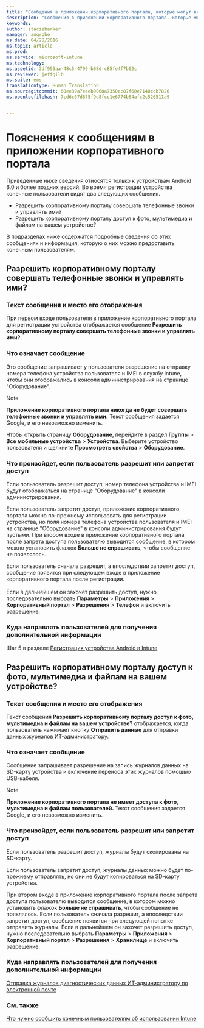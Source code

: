 ```yaml
---
title: "Сообщения в приложении корпоративного портала, которые могут видеть пользователи | Microsoft Intune"
description: "Сообщения в приложении корпоративного портала, которые могут видеть пользователи Intune"
keywords: 
author: staciebarker
manager: angrobe
ms.date: 04/28/2016
ms.topic: article
ms.prod: 
ms.service: microsoft-intune
ms.technology: 
ms.assetid: 3df993aa-48c5-4799-b68d-c85fe4f7b02c
ms.reviewer: jeffgilb
ms.suite: ems
translationtype: Human Translation
ms.sourcegitcommit: 60ee39a7eeeb9068a7350ec87f60e7148ccb7826
ms.openlocfilehash: 7cd6c67d875f9d8fcc1e6774b84afc2c526511a9


---
```


# Пояснения к сообщениям в приложении корпоративного портала

Приведенные ниже сведения относятся только к устройствам Android 6.0 и более поздних версий. Во время регистрации устройства конечные пользователи видят два следующих сообщения.

- Разрешить корпоративному порталу совершать телефонные звонки и управлять ими?
- Разрешить корпоративному порталу доступ к фото, мультимедиа и файлам на вашем устройстве?

В подразделах ниже содержатся подробные сведения об этих сообщениях и информация, которую о них можно предоставить конечным пользователям.

## Разрешить корпоративному порталу совершать телефонные звонки и управлять ими?

### Текст сообщения и место его отображения
При первом входе пользователя в приложение корпоративного портала для регистрации устройства отображается сообщение **Разрешить корпоративному порталу совершать телефонные звонки и управлять ими?**.

### Что означает сообщение
Это сообщение запрашивает у пользователя разрешение на отправку номера телефона устройства пользователя и IMEI в службу Intune, чтобы они отображались в консоли администрирования на странице "Оборудование".

> [!NOTE]
> **Приложение корпоративного портала никогда не будет совершать телефонные звонки и управлять ими.** Текст сообщения задается Google, и его невозможно изменить.

Чтобы открыть страницу **Оборудование**, перейдите в раздел **Группы** > **Все мобильные устройства** > **Устройства**. Выберите устройство пользователя и щелкните **Просмотреть свойства** > **Оборудование**.

### Что произойдет, если пользователь разрешит или запретит доступ
Если пользователь разрешит доступ, номер телефона устройства и IMEI будут отображаться на странице "Оборудование" в консоли администрирования.

Если пользователь запретит доступ, приложение корпоративного портала можно по-прежнему использовать для регистрации устройства, но поля номера телефона устройства пользователя и IMEI на странице "Оборудование" в консоли администрирования будут пустыми. При втором входе в приложение корпоративного портала после запрета доступа пользователю выводится сообщение, в котором можно установить флажок **Больше не спрашивать**, чтобы сообщение не появлялось.

Если пользователь сначала разрешит, а впоследствии запретит доступ, сообщение появится при следующем входе в приложение корпоративного портала после регистрации.</br></br>Если в дальнейшем он захочет разрешить доступ, нужно последовательно выбрать **Параметры** > **Приложения** > **Корпоративный портал** > **Разрешения** > **Телефон** и включить разрешение.

### Куда направлять пользователей для получения дополнительной информации
Шаг 5 в разделе [Регистрация устройства Android в Intune](/Intune/EndUser/enroll-your-device-in-intune-android)

## Разрешить корпоративному порталу доступ к фото, мультимедиа и файлам на вашем устройстве?

### Текст сообщения и место его отображения
Текст сообщения **Разрешить корпоративному порталу доступ к фото, мультимедиа и файлам на вашем устройстве?** отображается, когда пользователь нажимает кнопку **Отправить данные** для отправки данных журналов ИТ-администратору.

### Что означает сообщение
Сообщение запрашивает разрешение на запись журналов данных на SD-карту устройства и включение переноса этих журналов помощью USB-кабеля.   

> [!NOTE]
> **Приложение корпоративного портала не имеет доступа к фото, мультимедиа и файлам пользователей.** Текст сообщения задается Google, и его невозможно изменить.

### Что произойдет, если пользователь разрешит или запретит доступ
Если пользователь разрешит доступ, журналы будут скопированы на SD-карту.

Если пользователь запретит доступ, журналы данных можно будет по-прежнему отправлять, но они не будут копироваться на SD-карту устройства.

При втором входе в приложение корпоративного портала после запрета доступа пользователю выводится сообщение, в котором можно установить флажок **Больше не спрашивать**, чтобы сообщение не появлялось. Если пользователь сначала разрешит, а впоследствии запретит доступ, сообщение появится при следующей попытке отправить журналы. Если в дальнейшем он захочет разрешить доступ, нужно последовательно выбрать **Параметры** > **Приложения** > **Корпоративный портал** > **Разрешения** > **Хранилище** и включить разрешение.

### Куда направлять пользователей для получения дополнительной информации
[Отправка журналов диагностических данных ИТ-администратору по электронной почте](/Intune/EndUser/send-diagnostic-data-logs-to-your-it-administrator-using-email-android)


### См. также
[Что нужно сообщить конечным пользователям об использовании Intune](/intune/deploy-use/what-to-tell-your-end-users-about-using-microsoft-intune)



<!--HONumber=Jul16_HO4-->


